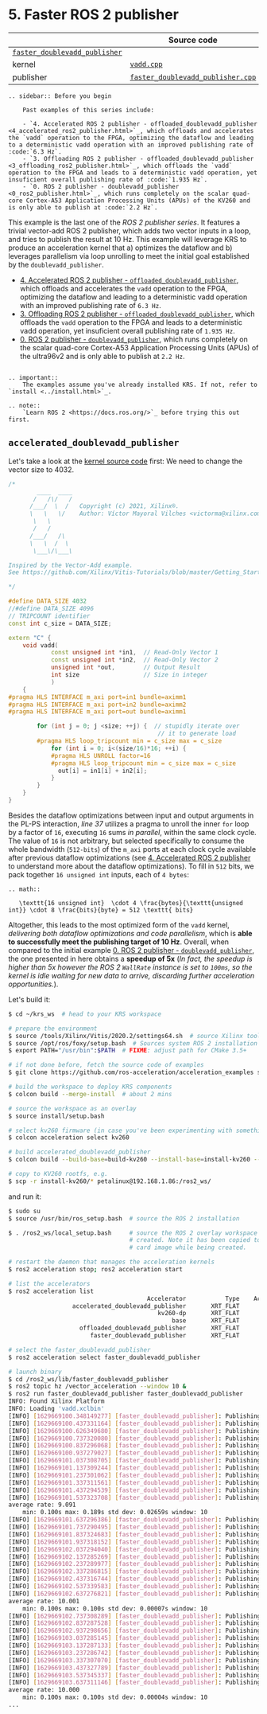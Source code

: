 # 5. Faster ROS 2 publisher

|   | Source code |
|---|----------|
| [`faster_doublevadd_publisher`](https://github.com/ros-acceleration/acceleration_examples/tree/main/faster_doublevadd_publisher) | |
| kernel | [`vadd.cpp`](https://github.com/ros-acceleration/acceleration_examples/blob/main/faster_doublevadd_publisher/src/vadd.cpp) |
| publisher | [`faster_doublevadd_publisher.cpp`](https://github.com/ros-acceleration/acceleration_examples/blob/main/faster_doublevadd_publisher/src/faster_doublevadd_publisher.cpp) |

```eval_rst
.. sidebar:: Before you begin
   
    Past examples of this series include: 

    - `4. Accelerated ROS 2 publisher - offloaded_doublevadd_publisher <4_accelerated_ros2_publisher.html>`_, which offloads and accelerates the `vadd` operation to the FPGA, optimizing the dataflow and leading to a deterministic vadd operation with an improved publishing rate of :code:`6.3 Hz`.
    - `3. Offloading ROS 2 publisher - offloaded_doublevadd_publisher <3_offloading_ros2_publisher.html>`_, which offloads the `vadd` operation to the FPGA and leads to a deterministic vadd operation, yet insuficient overall publishing rate of :code:`1.935 Hz`.
    - `0. ROS 2 publisher - doublevadd_publisher <0_ros2_publisher.html>`_, which runs completely on the scalar quad-core Cortex-A53 Application Processing Units (APUs) of the KV260 and is only able to publish at :code:`2.2 Hz`.

```


This example is the last one of the *ROS 2 publisher series*. It features a trivial vector-add ROS 2 publisher, which adds two vector inputs in a loop, and tries to publish the result at 10 Hz. This example will leverage KRS to produce an acceleration kernel that a) optimizes the dataflow and b) leverages parallelism via loop unrolling to meet the initial goal established by the `doublevadd_publisher`.

- [4. Accelerated ROS 2 publisher - `offloaded_doublevadd_publisher`](4_accelerated_ros2_publisher/), which offloads and accelerates the `vadd` operation to the FPGA, optimizing the dataflow and leading to a deterministic vadd operation with an improved publishing rate of `6.3 Hz`.
- [3. Offloading ROS 2 publisher - `offloaded_doublevadd_publisher`](3_offloading_ros2_publisher/), which offloads the `vadd` operation to the FPGA and leads to a deterministic vadd operation, yet insuficient overall publishing rate of `1.935 Hz`.
- [0. ROS 2 publisher - `doublevadd_publisher`](0_ros2_publisher/), which runs completely on the scalar quad-core Cortex-A53 Application Processing Units (APUs) of the ultra96v2 and is only able to publish at `2.2 Hz`.


```eval_rst

.. important::
    The examples assume you've already installed KRS. If not, refer to `install <../install.html>`_.

.. note::
    `Learn ROS 2 <https://docs.ros.org/>`_ before trying this out first.
```

## `accelerated_doublevadd_publisher`

Let's take a look at the [kernel source code](https://github.com/ros-acceleration/acceleration_examples/blob/main/faster_doublevadd_publisher/src/vadd.cpp) first:
We need to change the vector size to 4032.

```cpp 
/*
        ____  ____
       /   /\/   /
      /___/  \  /   Copyright (c) 2021, Xilinx®.
      \   \   \/    Author: Víctor Mayoral Vilches <victorma@xilinx.com>
       \   \
       /   /
      /___/   /\
      \   \  /  \
       \___\/\___\

Inspired by the Vector-Add example.
See https://github.com/Xilinx/Vitis-Tutorials/blob/master/Getting_Started/Vitis

*/

#define DATA_SIZE 4032
//#define DATA_SIZE 4096
// TRIPCOUNT identifier
const int c_size = DATA_SIZE;

extern "C" {
    void vadd(
            const unsigned int *in1,  // Read-Only Vector 1
            const unsigned int *in2,  // Read-Only Vector 2
            unsigned int *out,        // Output Result
            int size                  // Size in integer
            )
    {
#pragma HLS INTERFACE m_axi port=in1 bundle=aximm1
#pragma HLS INTERFACE m_axi port=in2 bundle=aximm2
#pragma HLS INTERFACE m_axi port=out bundle=aximm1

        for (int j = 0; j <size; ++j) {  // stupidly iterate over
                                          // it to generate load
        #pragma HLS loop_tripcount min = c_size max = c_size
            for (int i = 0; i<(size/16)*16; ++i) {
            #pragma HLS UNROLL factor=16
            #pragma HLS loop_tripcount min = c_size max = c_size
              out[i] = in1[i] + in2[i];
            }
        }
    }
}
```

Besides the dataflow optimizations between input and output arguments in the PL-PS interaction, *line 37* utilizes a pragma to unroll the inner `for` loop by a factor of `16`, executing `16` sums *in parallel*, within the same clock cycle. The value of `16` is not arbitrary, but selected specifically to consume the whole bandwidth (`512-bits`) of the `m_axi` ports at each clock cycle available after previous dataflow optimizations (see [4. Accelerated ROS 2 publisher](4_accelerated_ros2_publisher/) to understand more about the dataflow optimizations). To fill in `512` bits, we pack together `16 unsigned int` inputs, each of `4 bytes`:

```eval_rst
.. math::

   \texttt{16 unsigned int}  \cdot 4 \frac{bytes}{\texttt{unsigned int}} \cdot 8 \frac{bits}{byte} = 512 \texttt{ bits}
```

Altogether, this leads to the most optimized form of the `vadd` kernel, *delivering both dataflow optimizations and code parallelism*, which is **able to successfully meet the publishing target of 10 Hz**. Overall, when compared to the initial example [0. ROS 2 publisher - `doublevadd_publisher`](0_ros2_publisher/), the one presented in here obtains a **speedup of 5x** (*In fact, the speedup is higher than 5x however the ROS 2 `WallRate` instance is set to `100ms`, so the kernel is idle waiting for new data to arrive, discarding further acceleration opportunities.*).






Let's build it:
```bash
$ cd ~/krs_ws  # head to your KRS workspace

# prepare the environment
$ source /tools/Xilinx/Vitis/2020.2/settings64.sh  # source Xilinx tools
$ source /opt/ros/foxy/setup.bash  # Sources system ROS 2 installation
$ export PATH="/usr/bin":$PATH  # FIXME: adjust path for CMake 3.5+

# if not done before, fetch the source code of examples
$ git clone https://github.com/ros-acceleration/acceleration_examples src/acceleration_examples

# build the workspace to deploy KRS components
$ colcon build --merge-install  # about 2 mins

# source the workspace as an overlay
$ source install/setup.bash

# select kv260 firmware (in case you've been experimenting with something else)
$ colcon acceleration select kv260

# build accelerated_doublevadd_publisher
$ colcon build --build-base=build-kv260 --install-base=install-kv260 --merge-install --mixin kv260 --packages-select ament_vitis ros2acceleration faster_doublevadd_publisher

# copy to KV260 rootfs, e.g.
$ scp -r install-kv260/* petalinux@192.168.1.86:/ros2_ws/
```

and run it:

```bash
$ sudo su
$ source /usr/bin/ros_setup.bash  # source the ROS 2 installation

$ . /ros2_ws/local_setup.bash     # source the ROS 2 overlay workspace we just 
                                  # created. Note it has been copied to the SD 
                                  # card image while being created.

# restart the daemon that manages the acceleration kernels
$ ros2 acceleration stop; ros2 acceleration start

# list the accelerators
$ ros2 acceleration list
                                       Accelerator           Type    Active
                  accelerated_doublevadd_publisher       XRT_FLAT         0
                                          kv260-dp       XRT_FLAT         1
                                              base       XRT_FLAT         0
                    offloaded_doublevadd_publisher       XRT_FLAT         0
                       faster_doublevadd_publisher       XRT_FLAT         0                    

# select the faster_doublevadd_publisher
$ ros2 acceleration select faster_doublevadd_publisher

# launch binary 
$ cd /ros2_ws/lib/faster_doublevadd_publisher
$ ros2 topic hz /vector_acceleration --window 10 &
$ ros2 run faster_doublevadd_publisher faster_doublevadd_publisher
INFO: Found Xilinx Platform
INFO: Loading 'vadd.xclbin'
[INFO] [1629669100.348149277] [faster_doublevadd_publisher]: Publishing: 'vadd finished, iteration: 0'
[INFO] [1629669100.437331164] [faster_doublevadd_publisher]: Publishing: 'vadd finished, iteration: 1'
[INFO] [1629669100.626349680] [faster_doublevadd_publisher]: Publishing: 'vadd finished, iteration: 2'
[INFO] [1629669100.737320080] [faster_doublevadd_publisher]: Publishing: 'vadd finished, iteration: 3'
[INFO] [1629669100.837296068] [faster_doublevadd_publisher]: Publishing: 'vadd finished, iteration: 4'
[INFO] [1629669100.937279027] [faster_doublevadd_publisher]: Publishing: 'vadd finished, iteration: 5'
[INFO] [1629669101.037308705] [faster_doublevadd_publisher]: Publishing: 'vadd finished, iteration: 6'
[INFO] [1629669101.137309244] [faster_doublevadd_publisher]: Publishing: 'vadd finished, iteration: 7'
[INFO] [1629669101.237301062] [faster_doublevadd_publisher]: Publishing: 'vadd finished, iteration: 8'
[INFO] [1629669101.337311561] [faster_doublevadd_publisher]: Publishing: 'vadd finished, iteration: 9'
[INFO] [1629669101.437294539] [faster_doublevadd_publisher]: Publishing: 'vadd finished, iteration: 10'
[INFO] [1629669101.537323708] [faster_doublevadd_publisher]: Publishing: 'vadd finished, iteration: 11'
average rate: 9.091
	min: 0.100s max: 0.189s std dev: 0.02659s window: 10
[INFO] [1629669101.637296386] [faster_doublevadd_publisher]: Publishing: 'vadd finished, iteration: 12'
[INFO] [1629669101.737290495] [faster_doublevadd_publisher]: Publishing: 'vadd finished, iteration: 13'
[INFO] [1629669101.837324683] [faster_doublevadd_publisher]: Publishing: 'vadd finished, iteration: 14'
[INFO] [1629669101.937318152] [faster_doublevadd_publisher]: Publishing: 'vadd finished, iteration: 15'
[INFO] [1629669102.037294040] [faster_doublevadd_publisher]: Publishing: 'vadd finished, iteration: 16'
[INFO] [1629669102.137285269] [faster_doublevadd_publisher]: Publishing: 'vadd finished, iteration: 17'
[INFO] [1629669102.237289977] [faster_doublevadd_publisher]: Publishing: 'vadd finished, iteration: 18'
[INFO] [1629669102.337286815] [faster_doublevadd_publisher]: Publishing: 'vadd finished, iteration: 19'
[INFO] [1629669102.437316744] [faster_doublevadd_publisher]: Publishing: 'vadd finished, iteration: 20'
[INFO] [1629669102.537339583] [faster_doublevadd_publisher]: Publishing: 'vadd finished, iteration: 21'
[INFO] [1629669102.637276821] [faster_doublevadd_publisher]: Publishing: 'vadd finished, iteration: 22'
average rate: 10.001
	min: 0.100s max: 0.100s std dev: 0.00007s window: 10
[INFO] [1629669102.737308289] [faster_doublevadd_publisher]: Publishing: 'vadd finished, iteration: 23'
[INFO] [1629669102.837287528] [faster_doublevadd_publisher]: Publishing: 'vadd finished, iteration: 24'
[INFO] [1629669102.937298656] [faster_doublevadd_publisher]: Publishing: 'vadd finished, iteration: 25'
[INFO] [1629669103.037285145] [faster_doublevadd_publisher]: Publishing: 'vadd finished, iteration: 26'
[INFO] [1629669103.137287133] [faster_doublevadd_publisher]: Publishing: 'vadd finished, iteration: 27'
[INFO] [1629669103.237286742] [faster_doublevadd_publisher]: Publishing: 'vadd finished, iteration: 28'
[INFO] [1629669103.337307070] [faster_doublevadd_publisher]: Publishing: 'vadd finished, iteration: 29'
[INFO] [1629669103.437327789] [faster_doublevadd_publisher]: Publishing: 'vadd finished, iteration: 30'
[INFO] [1629669103.537345337] [faster_doublevadd_publisher]: Publishing: 'vadd finished, iteration: 31'
[INFO] [1629669103.637311146] [faster_doublevadd_publisher]: Publishing: 'vadd finished, iteration: 32'
average rate: 10.000
	min: 0.100s max: 0.100s std dev: 0.00004s window: 10
...
```
